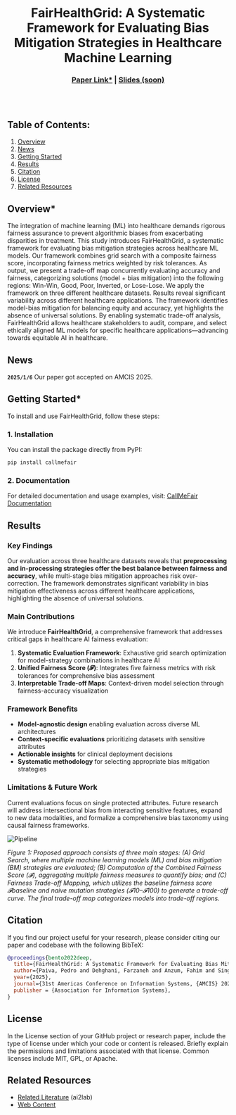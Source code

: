 <div align="center">   
  
  
# FairHealthGrid: A Systematic Framework for Evaluating Bias Mitigation Strategies in Healthcare Machine Learning
</div>

<h3 align="center">
  <a href="https://aisel.aisnet.org/amcis2025/intelfuture/intelfuture/46/">Paper Link*</a> |
  <a href="">Slides (soon)</a>
</h3>

<br><br>


## Table of Contents:
1. [Overview](#overview)
2. [News](#news)
3. [Getting Started](#start)
4. [Results](#results)
5. [Citation](#citation)
6. [License](#license)
7. [Related Resources](#resources)

## Overview* <a name="overview"></a>
The integration of machine learning (ML) into healthcare demands rigorous fairness assurance to prevent algorithmic biases from exacerbating disparities in treatment. This study introduces FairHealthGrid, a systematic framework for evaluating bias mitigation strategies across healthcare ML models. Our framework combines grid search with a composite fairness score, incorporating fairness metrics weighted by risk tolerances. As output, we present a trade-off map concurrently evaluating accuracy and fairness, categorizing solutions (model + bias mitigation) into the following regions: Win-Win, Good, Poor, Inverted, or Lose-Lose. We apply the framework on three different healthcare datasets. Results reveal significant variability across different healthcare applications. The framework identifies model-bias mitigation for balancing equity and accuracy, yet highlights the absence of universal solutions. By enabling systematic trade-off analysis, FairHealthGrid allows healthcare stakeholders to audit, compare, and select ethically aligned ML models for specific healthcare applications—advancing towards equitable AI in healthcare.

## News <a name="news"></a>
**`2025/1/6`** Our paper got accepted on AMCIS 2025.

## Getting Started* <a name="start"></a>
To install and use FairHealthGrid, follow these steps:

### 1. Installation

You can install the package directly from PyPI:
```bash
pip install callmefair
```

### 2. Documentation

For detailed documentation and usage examples, visit: [CallMeFair Documentation](https://callmefair.readthedocs.io/en/latest/)

## Results <a name="results"></a>

### Key Findings

Our evaluation across three healthcare datasets reveals that **preprocessing and in-processing strategies offer the best balance between fairness and accuracy**, while multi-stage bias mitigation approaches risk over-correction. The framework demonstrates significant variability in bias mitigation effectiveness across different healthcare applications, highlighting the absence of universal solutions.

### Main Contributions

We introduce **FairHealthGrid**, a comprehensive framework that addresses critical gaps in healthcare AI fairness evaluation:

1. **Systematic Evaluation Framework**: Exhaustive grid search optimization for model-strategy combinations in healthcare AI
2. **Unified Fairness Score (𝓕)**: Integrates five fairness metrics with risk tolerances for comprehensive bias assessment
3. **Interpretable Trade-off Maps**: Context-driven model selection through fairness-accuracy visualization

### Framework Benefits

- **Model-agnostic design** enabling evaluation across diverse ML architectures
- **Context-specific evaluations** prioritizing datasets with sensitive attributes
- **Actionable insights** for clinical deployment decisions
- **Systematic methodology** for selecting appropriate bias mitigation strategies

### Limitations & Future Work

Current evaluations focus on single protected attributes. Future research will address intersectional bias from interacting sensitive features, expand to new data modalities, and formalize a comprehensive bias taxonomy using causal fairness frameworks.


![Pipeline](figures/pipeline.png)

*Figure 1: Proposed approach consists of three main stages: (A) Grid Search, where multiple machine learning models (ML) and bias mitigation (BM) strategies are evaluated; (B) Computation of the Combined Fairness Score (𝓕), aggregating multiple fairness measures to quantify bias; and (C) Fairness Trade-off Mapping, which utilizes the baseline fairness score 𝓕baseline and naive mutation strategies (𝓕10–𝓕100) to generate a trade-off curve. The final trade-off map categorizes models into trade-off regions.*


## Citation <a name="citation"></a>

If you find our project useful for your research, please consider citing our paper and codebase with the following BibTeX:

```bibtex
@proceedings{bento2022deep,
  title={FairHealthGrid: A Systematic Framework for Evaluating Bias Mitigation Strategies in Healthcare Machine Learning},
  author={Paiva, Pedro and Dehghani, Farzaneh and Anzum, Fahim and Singhal, Mansi and Metwali, Ayah and Gavrilova, Marina and Bento, Mariana},
  year={2025},
  journal={31st Americas Conference on Information Systems, {AMCIS} 2025},
  publisher = {Association for Information Systems},
}
```

## License <a name="license"></a>
In the License section of your GitHub project or research paper, include the type of license under which your code or content is released. Briefly explain the permissions and limitations associated with that license. Common licenses include MIT, GPL, or Apache.

## Related Resources <a name="resources"></a>
- [Related Literature](https://www.frontiersin.org/journals/computational-neuroscience/articles/10.3389/fncom.2024.1434421/full) (ai2lab)
- [Web Content](https://d2l.ai/)
